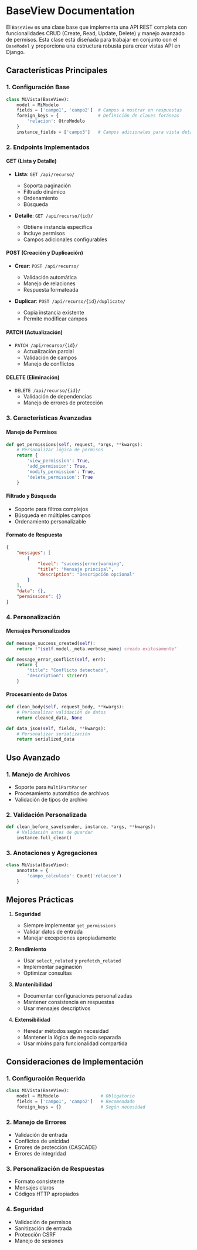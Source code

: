 # BaseView Documentation

El `BaseView` es una clase base que implementa una API REST completa con funcionalidades CRUD (Create, Read, Update, Delete) y manejo avanzado de permisos. Esta clase está diseñada para trabajar en conjunto con el `BaseModel` y proporciona una estructura robusta para crear vistas API en Django.

## Características Principales

### 1. Configuración Base
```python
class MiVista(BaseView):
    model = MiModelo
    fields = ['campo1', 'campo2']  # Campos a mostrar en respuestas
    foreign_keys = {               # Definición de claves foráneas
        'relacion': OtroModelo
    }
    instance_fields = ['campo3']   # Campos adicionales para vista detalle
```

### 2. Endpoints Implementados

#### GET (Lista y Detalle)
- **Lista**: `GET /api/recurso/`
  - Soporta paginación
  - Filtrado dinámico
  - Ordenamiento
  - Búsqueda

- **Detalle**: `GET /api/recurso/{id}/`
  - Obtiene instancia específica
  - Incluye permisos
  - Campos adicionales configurables

#### POST (Creación y Duplicación)
- **Crear**: `POST /api/recurso/`
  - Validación automática
  - Manejo de relaciones
  - Respuesta formateada

- **Duplicar**: `POST /api/recurso/{id}/duplicate/`
  - Copia instancia existente
  - Permite modificar campos

#### PATCH (Actualización)
- `PATCH /api/recurso/{id}/`
  - Actualización parcial
  - Validación de campos
  - Manejo de conflictos

#### DELETE (Eliminación)
- `DELETE /api/recurso/{id}/`
  - Validación de dependencias
  - Manejo de errores de protección

### 3. Características Avanzadas

#### Manejo de Permisos
```python
def get_permissions(self, request, *args, **kwargs):
    # Personalizar lógica de permisos
    return {
        'view_permission': True,
        'add_permission': True,
        'modify_permission': True,
        'delete_permission': True
    }
```

#### Filtrado y Búsqueda
- Soporte para filtros complejos
- Búsqueda en múltiples campos
- Ordenamiento personalizable

#### Formato de Respuesta
```json
{
    "messages": [
        {
            "level": "success|error|warning",
            "title": "Mensaje principal",
            "description": "Descripción opcional"
        }
    ],
    "data": {},
    "permissions": {}
}
```

### 4. Personalización

#### Mensajes Personalizados
```python
def message_success_created(self):
    return f"{self.model._meta.verbose_name} creado exitosamente"

def message_error_conflict(self, err):
    return {
        "title": "Conflicto detectado",
        "description": str(err)
    }
```

#### Procesamiento de Datos
```python
def clean_body(self, request_body, **kwargs):
    # Personalizar validación de datos
    return cleaned_data, None

def data_json(self, fields, **kwargs):
    # Personalizar serialización
    return serialized_data
```

## Uso Avanzado

### 1. Manejo de Archivos
- Soporte para `MultiPartParser`
- Procesamiento automático de archivos
- Validación de tipos de archivo

### 2. Validación Personalizada
```python
def clean_before_save(sender, instance, *args, **kwargs):
    # Validación antes de guardar
    instance.full_clean()
```

### 3. Anotaciones y Agregaciones
```python
class MiVista(BaseView):
    annotate = {
        'campo_calculado': Count('relacion')
    }
```

## Mejores Prácticas

1. **Seguridad**
   - Siempre implementar `get_permissions`
   - Validar datos de entrada
   - Manejar excepciones apropiadamente

2. **Rendimiento**
   - Usar `select_related` y `prefetch_related`
   - Implementar paginación
   - Optimizar consultas

3. **Mantenibilidad**
   - Documentar configuraciones personalizadas
   - Mantener consistencia en respuestas
   - Usar mensajes descriptivos

4. **Extensibilidad**
   - Heredar métodos según necesidad
   - Mantener la lógica de negocio separada
   - Usar mixins para funcionalidad compartida

## Consideraciones de Implementación

### 1. Configuración Requerida
```python
class MiVista(BaseView):
    model = MiModelo                # Obligatorio
    fields = ['campo1', 'campo2']   # Recomendado
    foreign_keys = {}               # Según necesidad
```

### 2. Manejo de Errores
- Validación de entrada
- Conflictos de unicidad
- Errores de protección (CASCADE)
- Errores de integridad

### 3. Personalización de Respuestas
- Formato consistente
- Mensajes claros
- Códigos HTTP apropiados

### 4. Seguridad
- Validación de permisos
- Sanitización de entrada
- Protección CSRF
- Manejo de sesiones
